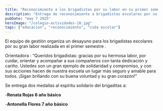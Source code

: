 ```yaml
---
title: "Reconocimiento a los brigadistas por su labor en su primer semestre . "
description: "Entrega de reconocimiento a brigadistas escolares por su labor"
pubDate: "may 7 2025"
heroImage: "/colegio-actividades-18.jpg"
tags: ["educacion", "reconocimiento", "vida escolar"]
---
```


El equipo de gestión organiza un desayuno para los brigadistas escolares por su gran labor realizada en el primer semestre .

Orientadora :
“Queridos brigadistas: gracias por su hermosa labor, por cuidar, orientar y acompañar a sus compañeros con tanta dedicación y cariño. Ustedes son un gran ejemplo de solidaridad y compromiso, y con sus acciones hacen de nuestra escuela un lugar más seguro y amable para todos. ¡Sigan brillando con su buena voluntad y su gran corazón!”

Se entrega dos medallas al espíritu solidario del brigaditas a:

-**Renata Rojas 6 año básico**

-**Antonella Flores 7 año básico**
